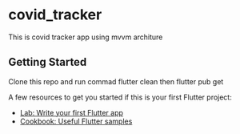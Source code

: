 # covid_tracker
This is covid tracker app using mvvm architure

## Getting Started
Clone this repo and run commad flutter clean then flutter pub get

A few resources to get you started if this is your first Flutter project:

- [Lab: Write your first Flutter app](https://docs.flutter.dev/get-started/codelab)
- [Cookbook: Useful Flutter samples](https://docs.flutter.dev/cookbook)
